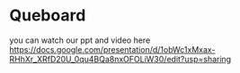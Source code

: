 # Queboard

you can watch our ppt and video here
https://docs.google.com/presentation/d/1obWc1xMxax-RHhXr_XRfD20U_0qu4BQa8nxOFOLiW30/edit?usp=sharing
